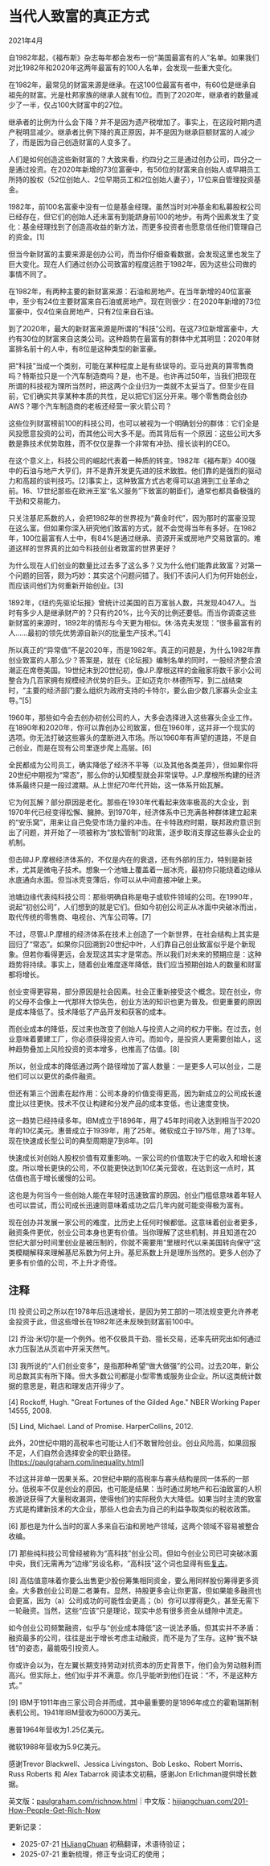 


# 当代人致富的真正方式

2021年4月

自1982年起，《福布斯》杂志每年都会发布一份“美国最富有的人”名单。如果我们对比1982年和2020年这两年最富有的100人名单，会发现一些重大变化。

在1982年，最常见的财富来源是继承。在这100位最富有者中，有60位是继承自祖先的财富。光是杜邦家族的继承人就有10位。而到了2020年，继承者的数量减少了一半，仅占100大财富中的27位。

继承者的比例为什么会下降？并不是因为遗产税增加了。事实上，在这段时期内遗产税明显减少。继承者比例下降的真正原因，并不是因为继承巨额财富的人减少了，而是因为自己创造财富的人变多了。

人们是如何创造这些新财富的？大致来看，约四分之三是通过创办公司，四分之一是通过投资。在2020年新增的73位富豪中，有56位的财富来自创始人或早期员工所持的股权（52位创始人、2位早期员工和2位创始人妻子），17位来自管理投资基金。

1982年，前100名富豪中没有一位是基金经理。虽然当时对冲基金和私募股权公司已经存在，但它们的创始人还未富有到能跻身前100的地步。有两个因素发生了变化：基金经理找到了创造高收益的新方法，而更多投资者也愿意信任他们管理自己的资金。[1]

但当今新财富的主要来源是创办公司，而当你仔细查看数据，会发现这里也发生了巨大变化。现在人们通过创办公司致富的程度远胜于1982年，因为这些公司做的事情不同了。

在1982年，有两种主要的新财富来源：石油和房地产。在当年新增的40位富豪中，至少有24位主要财富来自石油或房地产。现在则很少：在2020年新增的73位富豪中，仅4位来自房地产，只有2位来自石油。

到了2020年，最大的新财富来源是所谓的“科技”公司。在这73位新增富豪中，大约有30位的财富来自这类公司。这种趋势在最富有的群体中尤其明显：2020年财富排名前十的人中，有8位是这种类型的新富豪。

把“科技”当成一个类别，可能在某种程度上是有些误导的。亚马逊真的算零售商吗？特斯拉只是一个汽车制造商吗？是，也不是。也许再过50年，当我们把现在所谓的科技视为理所当然时，把这两个企业归为一类就不太妥当了。但至少在目前，它们确实共享某种本质的共性，足以把它们区分开来。哪个零售商会创办AWS？哪个汽车制造商的老板还经营一家火箭公司？

这些位列财富榜前100的科技公司，也可以被视为一个明确划分的群体：它们全是风投愿意投资的公司，而其他公司大多不是。而其背后有一个原因：这些公司大多数是靠技术优势取胜，而不仅仅是靠一个非常有冲劲、擅长谈判的CEO。

在这个意义上，科技公司的崛起代表着一种质的转变。1982年《福布斯》400强中的石油与地产大亨们，并不是靠开发更先进的技术致胜。他们靠的是强烈的驱动力和高超的谈判技巧。[2]事实上，这种致富方式古老得可以追溯到工业革命之前。16、17世纪那些在欧洲王室“名义服务”下致富的朝臣们，通常也都具备极强的干劲和交易能力。

只关注基尼系数的人，会把1982年的世界视为“黄金时代”，因为那时的富豪没现在这么富。但如果你深入研究他们致富的方式，就不会觉得当年有多好。在1982年，100位最富有人士中，有84%是通过继承、资源开采或房地产交易致富的。难道这样的世界真的比如今科技创业者致富的世界更好？

为什么现在人们创业的数量比过去多了这么多？又为什么他们能靠此致富？对第一个问题的回答，颇为巧妙：其实这个问题问错了。我们不该问人们为何开始创业，而应该问他们为何重新开始创业。[3]

1892年，《纽约先驱论坛报》曾统计过美国的百万富翁人数，共发现4047人。当时有多少人是继承财产的？只有约20%，比今天的比例还要低。而当你调查这些新财富的来源时，1892年的情形与今天更为相似。休·洛克夫发现：“很多最富有的人……最初的领先优势源自新兴的批量生产技术。”[4]

所以真正的“异常值”不是2020年，而是1982年。真正的问题是，为什么1982年靠创业致富的人那么少？答案是，就在《论坛报》编制名单的同时，一股经济整合浪潮正在席卷美国。19世纪末到20世纪初，像J.P.摩根这样的金融家将数千家小公司整合为几百家拥有规模经济优势的巨头。正如迈克尔·林德所写，到二战结束时，“主要的经济部门要么组织为政府支持的卡特尔，要么由少数几家寡头企业主导。”[5]

1960年，那些如今会去创办初创公司的人，大多会选择进入这些寡头企业工作。在1890年和2020年，你可以靠创办公司致富，但在1960年，这并非一个现实的选项。你无法打破这些寡头的垄断进入市场。所以1960年有声望的道路，不是自己创业，而是在现有公司里逐步爬上高层。[6]

全民都成为公司员工，确实降低了经济不平等（以及其他各类差异），但如果你将20世纪中期视为“常态”，那么你的认知模型就会非常误导。J.P.摩根所构建的经济体系最终只是一段过渡期。从上世纪70年代开始，这一体系开始瓦解。

它为何瓦解？部分原因是老化。那些在1930年代看起来效率极高的大企业，到1970年代已经变得松懈、臃肿。到1970年，经济体系中已充满各种群体建立起来的“安乐窝”，用来让自己免受市场力量的冲击。在卡特政府时期，联邦政府意识到出了问题，并开始了一项被称为“放松管制”的政策，逐步取消支撑这些寡头企业的机制。

但击碎J.P.摩根经济体系的，不仅是内在的衰退，还有外部的压力，特别是新技术，尤其是微电子技术。想象一个池塘上覆盖着一层冰壳，最初你只能绕着边缘从水底通向水面。但当冰壳变薄后，你可以从中间直接冲破上来。

池塘边缘代表纯科技公司：那些明确自称是电子或软件领域的公司。在1990年，说起“初创公司”，人们想到的就是它们。但如今初创公司正从冰面中央破冰而出，取代传统的零售商、电视台、汽车公司等。[7]

不过，尽管J.P.摩根的经济体系在技术上创造了一个新世界，在社会结构上其实是回归了“常态”。如果你只回溯到20世纪中叶，人们靠自己创业致富似乎是个新现象。但若你看得更远，会发现这其实才是常态。所以我们对未来的预期应是：这种趋势将持续。事实上，随着创业难度逐年降低，我们应当预期创始人的数量和财富都将增长。

创业变得更容易，部分原因是社会因素。社会正重新接受这个概念。现在创业，你的父母不会像上一代那样大惊失色，创业方法的知识也更为普及。但更重要的原因是成本降低了。技术降低了产品开发和获客的成本。

而创业成本的降低，反过来也改变了创始人与投资人之间的权力平衡。在过去，创业意味着要建工厂，你必须获得投资人许可。而如今，是投资人更需要创始人，这种趋势叠加上风险投资的资本增多，也推高了估值。[8]

所以，创业成本的降低通过两个路径增加了富人数量：一是更多人可以创业，二是他们可以以更优的条件融资。

但还有第三个因素在起作用：公司本身的价值变得更高，因为新成立的公司成长速度比以往更快。技术不仅让构建和分发产品的成本变低，也让速度变快。

这一趋势已经持续多年。IBM成立于1896年，用了45年时间收入达到相当于2020年的10亿美元。惠普成立于1939年，用了25年。微软成立于1975年，用了13年。现在快速成长型公司的典型周期是7到8年。[9]

快速成长对创始人股权价值有双重影响。一家公司的价值取决于它的收入和增长速度。所以增长更快的公司，不仅能更快达到10亿美元营收，在达到这一点时，其估值也高于增长缓慢的公司。

这也是为何当今一些创始人能在年轻时迅速致富的原因。创业门槛低意味着年轻人也可以尝试，而公司成长迅速则意味着成功之后几年内就可能变得极为富有。

现在创办并发展一家公司的难度，比历史上任何时候都低。这意味着创业者更多，融资条件更优，创业公司本身也更有价值。当你理解了这些机制，并且知道在20世纪大部分时间里创业是被压制的，你就不需要用“里根时代以来美国转向保守”这类模糊解释来理解基尼系数为何上升。基尼系数上升是理所当然的。更多人创办了更多有价值的公司，不上升才奇怪。

## 注释

[1] 投资公司之所以在1978年后迅速增长，是因为劳工部的一项法规变更允许养老金投资于此，但这些增长在1982年还未反映到财富前100中。

[2] 乔治·米切尔是一个例外。他不仅极具干劲、擅长交易，还率先研究出如何通过水力压裂法从页岩中开采天然气。

[3] 我所说的“人们创业变多”，是指那种希望“做大做强”的公司。过去20年，新公司总数其实有所下降。但大多数公司都是小型零售或服务业企业。所以这类统计数据的意思是，鞋店和理发店开得少了。

[4] Rockoff, Hugh. "Great Fortunes of the Gilded Age." NBER Working Paper 14555, 2008.

[5] Lind, Michael. Land of Promise. HarperCollins, 2012.

此外，20世纪中期的高税率也可能让人们不敢冒险创业。创业风险高，如果回报不足，人们自然会选择安全的职业路径。[https://paulgraham.com/inequality.html]

不过这并非单一因果关系。20世纪中期的高税率与寡头结构是同一体系的一部分。低税率不仅是创业的原因，也可能是结果：当时通过房地产和石油致富的人积极游说获得了大量税收漏洞，使得他们的实际税负大大降低。如果当时主流的致富方式是构建新技术的大企业，那些人也会去为自己的利益争取类似的税收政策。

[6] 那也是为什么当时的富人多来自石油和房地产领域，这两个领域不容易被整合收编。

[7] 那些纯科技公司曾经被称为“高科技”创业公司。但如今创业公司已可突破冰面中央，我们无需再为“边缘”另设名称，“高科技”这个词也显得有些[复古](https://books.google.com/ngrams/graph?content=high+tech&year_start=1900&year_end=2019&corpus=en-2019&smoothing=3)。

[8] 高估值意味着你要么出售更少股份筹集相同资金，要么用同样股份筹得更多资金。大多数创业公司是二者兼有。显然，持股更多会让你更富，但如果能多融资也会更富，因为（a）公司成功的可能性会更高；（b）你可以撑得更久，甚至无需下一轮融资。当然，这些“应该”只是理论，现实中总有很多资金从缝隙中流走。

如今创业公司频繁融资，似乎与“创业成本降低”这一说法矛盾。但其实并不矛盾：融资最多的公司，往往是出于增长考虑主动融资，而不是为了生存。这种“我不缺钱”的姿态，最能吸引投资人。

你或许会以为，在左翼长期支持劳动对抗资本的历史背景下，他们会为劳动胜利而高兴。但实际上，他们似乎并不满意。你几乎能听到他们在说：“不，不是这种方式。”

[9] IBM于1911年由三家公司合并而成，其中最重要的是1896年成立的霍勒瑞斯制表机公司。1941年IBM营收为6000万美元。

惠普1964年营收为1.25亿美元。

微软1988年营收为5.9亿美元。

感谢Trevor Blackwell、Jessica Livingston、Bob Lesko、Robert Morris、Russ Roberts 和 Alex Tabarrok 阅读本文初稿，感谢Jon Erlichman提供增长数据。

英文版：[paulgraham.com/richnow.html](https://paulgraham.com/richnow.html)｜中文版：[hijiangchuan.com/201-How-People-Get-Rich-Now](https://hijiangchuan.com/201-How-People-Get-Rich-Now)



更新记录：
- 2025-07-21 [HiJiangChuan](https://hijiangchuan.com) 初稿翻译，术语待验证；
- 2025-07-21 重新梳理，修正专业词汇的使用；
